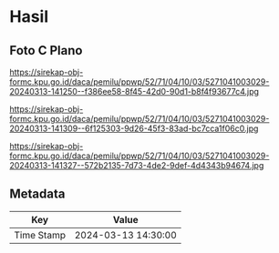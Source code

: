 # Hasil

## Foto C Plano

https://sirekap-obj-formc.kpu.go.id/daca/pemilu/ppwp/52/71/04/10/03/5271041003029-20240313-141250--f386ee58-8f45-42d0-90d1-b8f4f93677c4.jpg

https://sirekap-obj-formc.kpu.go.id/daca/pemilu/ppwp/52/71/04/10/03/5271041003029-20240313-141309--6f125303-9d26-45f3-83ad-bc7cca1f06c0.jpg

https://sirekap-obj-formc.kpu.go.id/daca/pemilu/ppwp/52/71/04/10/03/5271041003029-20240313-141327--572b2135-7d73-4de2-9def-4d4343b94674.jpg


## Metadata

| Key        | Value               |
| ---------- | ------------------- |
| Time Stamp | 2024-03-13 14:30:00 |



